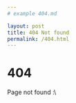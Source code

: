 ```yaml
---
# example 404.md

layout: post
title: 404 Not found
permalink: /404.html
---
```


# 404

Page not found :\

